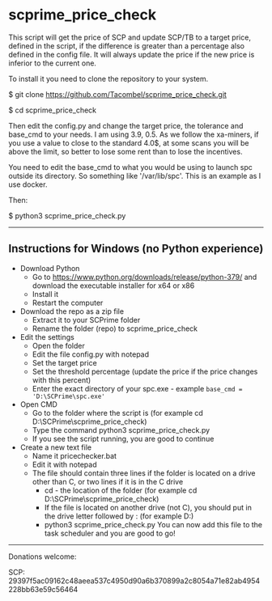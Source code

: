 # scprime_price_check

This script will get the price of SCP and update SCP/TB to a target price, defined in the script, if the difference is greater than a percentage also defined in the config file. It will always update the price if the new price is inferior to the current one.

To install it you need to clone the repository to your system.

$ git clone https://github.com/Tacombel/scprime_price_check.git

$ cd scprime_price_check

Then edit the config.py and change the target price, the tolerance and base_cmd to your needs. I am using 3.9, 0.5. As we follow the xa-miners, if you use a value to close to the standard 4.0$, at some scans you will be above the limit, so better to lose some rent than to lose the incentives.

You need to edit the base_cmd to what you would be using to launch spc outside its directory. So something like '/var/lib/spc'. This is an example as I use docker.

Then:

$ python3 scprime_price_check.py

---

## Instructions for Windows (no Python experience)

- Download Python
  - Go to https://www.python.org/downloads/release/python-379/ and download the executable installer for x64 or x86
  - Install it
  - Restart the computer
- Download the repo as a zip file
  - Extract it to your SCPrime folder
  - Rename the folder (repo) to scprime_price_check
- Edit the settings
  - Open the folder
  - Edit the file config.py with notepad
  - Set the target price
  - Set the threshold percentage (update the price if the price changes with this percent)
  - Enter the exact directory of your spc.exe - example `base_cmd = 'D:\SCPrime\spc.exe'`
- Open CMD
  - Go to the folder where the script is (for example cd D:\SCPrime\scprime_price_check)
  - Type the command python3 scprime_price_check.py
  - If you see the script running, you are good to continue
- Create a new text file
  - Name it pricechecker.bat
  - Edit it with notepad
  - The file should contain three lines if the folder is located on a drive other than C, or two lines if it is in the C drive
	- cd - the location of the folder (for example cd D:\SCPrime\scprime_price_check)
	- If the file is located on another drive (not C), you should put in the drive letter followed by : (for example D:)
	- python3 scprime_price_check.py
You can now add this file to the task scheduler and you are good to go!

-----------------------------------------------

Donations welcome:

SCP: 29397f5ac09162c48aeea537c4950d90a6b370899a2c8054a71e82ab4954228bb63e59c56464
